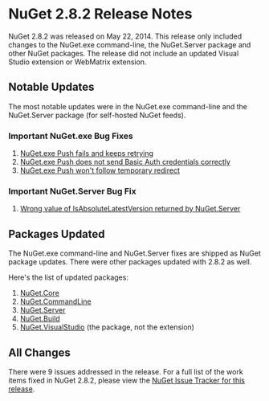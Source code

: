 # NuGet 2.8.2 Release Notes

NuGet 2.8.2 was released on May 22, 2014.  This release only included changes to the NuGet.exe command-line, the NuGet.Server package and other NuGet packages.  The release did not include an updated Visual Studio extension or WebMatrix extension.

## Notable Updates

The most notable updates were in the NuGet.exe command-line and the NuGet.Server package (for self-hosted NuGet feeds).

### Important NuGet.exe Bug Fixes

1. [NuGet.exe Push fails and keeps retrying](https://nuget.codeplex.com/workitem/4000)
1. [NuGet.exe Push does not send Basic Auth credentials correctly](https://nuget.codeplex.com/workitem/4109)
1. [NuGet.exe Push won't follow temporary redirect](https://nuget.codeplex.com/workitem/4050)

### Important NuGet.Server Bug Fix

1. [Wrong value of IsAbsoluteLatestVersion returned by NuGet.Server](https://nuget.codeplex.com/workitem/4147)

## Packages Updated

The NuGet.exe command-line and NuGet.Server fixes are shipped as NuGet package updates.  There were other packages updated with 2.8.2 as well.

Here's the list of updated packages:

1. [NuGet.Core](https://www.nuget.org/packages/NuGet.Core/)
1. [NuGet.CommandLine](https://www.nuget.org/packages/NuGet.CommandLine/)
1. [NuGet.Server](https://www.nuget.org/packages/NuGet.Server/)
1. [NuGet.Build](https://www.nuget.org/packages/NuGet.Build/)
1. [NuGet.VisualStudio](https://www.nuget.org/packages/NuGet.VisualStudio/) (the package, not the extension)

## All Changes
There were 9 issues addressed in the release. For a full list of the work items fixed in NuGet 2.8.2, please view the [NuGet Issue Tracker for this release](https://nuget.codeplex.com/workitem/list/advanced?keyword=&status=All&type=All&priority=All&release=NuGet%202.8.2&assignedTo=All&component=All&sortField=LastUpdatedDate&sortDirection=Descending&page=0&reasonClosed=All).

